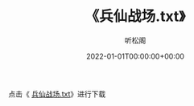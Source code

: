 ﻿---
title:  《兵仙战场.txt》
date:   2022-01-01T00:00:00+00:00
author: 听松阁
layout: post
permalink: /兵仙战场/
categories: 小说
tags: [小说]
---

点击《 [兵仙战场.txt](http://img.660000.xyz/bookstukust/book/bntxt/10/兵仙战场.txt)》进行下载